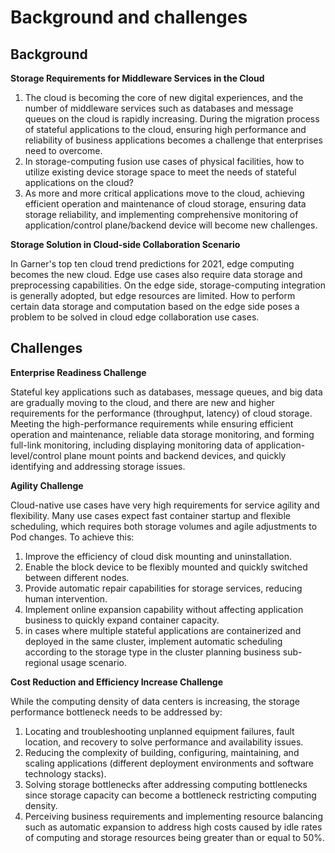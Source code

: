 # Background and challenges

## Background

**Storage Requirements for Middleware Services in the Cloud**

1. The cloud is becoming the core of new digital experiences, and the number of middleware services such as databases and message queues on the cloud is rapidly increasing. During the migration process of stateful applications to the cloud, ensuring high performance and reliability of business applications becomes a challenge that enterprises need to overcome.
2. In storage-computing fusion use cases of physical facilities, how to utilize existing device storage space to meet the needs of stateful applications on the cloud?
3. As more and more critical applications move to the cloud, achieving efficient operation and maintenance of cloud storage, ensuring data storage reliability, and implementing comprehensive monitoring of application/control plane/backend device will become new challenges.

**Storage Solution in Cloud-side Collaboration Scenario**

In Garner's top ten cloud trend predictions for 2021, edge computing becomes the new cloud. Edge use cases also require data storage and preprocessing capabilities. On the edge side, storage-computing integration is generally adopted, but edge resources are limited. How to perform certain data storage and computation based on the edge side poses a problem to be solved in cloud edge collaboration use cases.

## Challenges

**Enterprise Readiness Challenge**

Stateful key applications such as databases, message queues, and big data are gradually moving to the cloud, and there are new and higher requirements for the performance (throughput, latency) of cloud storage. Meeting the high-performance requirements while ensuring efficient operation and maintenance, reliable data storage monitoring, and forming full-link monitoring, including displaying monitoring data of application-level/control plane mount points and backend devices, and quickly identifying and addressing storage issues.

**Agility Challenge**

Cloud-native use cases have very high requirements for service agility and flexibility. Many use cases expect fast container startup and flexible scheduling, which requires both storage volumes and agile adjustments to Pod changes. To achieve this:

1. Improve the efficiency of cloud disk mounting and uninstallation.
2. Enable the block device to be flexibly mounted and quickly switched between different nodes.
3. Provide automatic repair capabilities for storage services, reducing human intervention.
4. Implement online expansion capability without affecting application business to quickly expand container capacity.
5. in cases where multiple stateful applications are containerized and deployed in the same cluster, implement automatic scheduling according to the storage type in the cluster planning business sub-regional usage scenario.

**Cost Reduction and Efficiency Increase Challenge**

While the computing density of data centers is increasing, the storage performance bottleneck needs to be addressed by:

1. Locating and troubleshooting unplanned equipment failures, fault location, and recovery to solve performance and availability issues.
2. Reducing the complexity of building, configuring, maintaining, and scaling applications (different deployment environments and software technology stacks).
3. Solving storage bottlenecks after addressing computing bottlenecks since storage capacity can become a bottleneck restricting computing density.
4. Perceiving business requirements and implementing resource balancing such as automatic expansion to address high costs caused by idle rates of computing and storage resources being greater than or equal to 50%.

